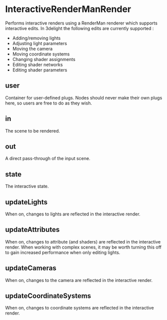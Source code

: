 # InteractiveRenderManRender

Performs interactive renders using a RenderMan renderer
which supports interactive edits. In 3delight the following
edits are currently supported :

- Adding/removing lights
- Adjusting light parameters
- Moving the camera
- Moving coordinate systems
- Changing shader assignments
- Editing shader networks
- Editing shader parameters

## user 

 Container for user-defined plugs. Nodes
should never make their own plugs here,
so users are free to do as they wish. 

## in 

 The scene to be rendered. 

## out 

 A direct pass-through of the input scene. 

## state 

 The interactive state. 

## updateLights 

 When on, changes to lights are reflected in the
interactive render. 

## updateAttributes 

 When on, changes to attribute (and shaders) are reflected in the
interactive render. When working with complex scenes, it may be
worth turning this off to gain increased performance when only
editing lights. 

## updateCameras 

 When on, changes to the camera are reflected in the
interactive render. 

## updateCoordinateSystems 

 When on, changes to coordinate systems are reflected in the
interactive render. 

